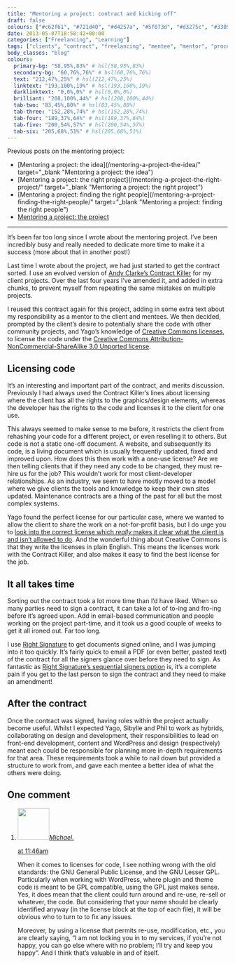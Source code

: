 ```yaml
---
title: "Mentoring a project: contract and kicking off"
draft: false
colours: ["#c62f61", "#721d40", "#d4257a", "#5f073d", "#d3275c", "#330521", "#d20f4c"]
date: 2013-05-07T18:58:42+00:00
categories: ["Freelancing", "Learning"]
tags: ["clients", "contract", "freelancing", "mentee", "mentor", "process", "project"]
body_classes: "blog"
colours:
  primary-bg: "58,95%,83%" # hsl(58,95%,83%)
  secondary-bg: "60,76%,76%" # hsl(60,76%,76%)
  text: "212,47%,25%" # hsl(212,47%,25%)
  linktext: "193,100%,19%" # hsl(193,100%,19%)
  darklinktext: "0,0%,0%" # hsl(0,0%,0%)
  brilliant: "208,100%,44%" # hsl(208,100%,44%)
  tab-two: "83,45%,80%" # hsl(83,45%,80%)
  tab-three: "152,28%,74%" # hsl(152,28%,74%)
  tab-four: "189,37%,64%" # hsl(189,37%,64%)
  tab-five: "200,54%,57%" # hsl(200,54%,57%)
  tab-six: "205,68%,51%" # hsl(205,68%,51%)
---
```


Previous posts on the mentoring project:

* [Mentoring a project: the idea](/mentoring-a-project-the-idea/" target="_blank "Mentoring a project: the idea")
* [Mentoring a project: the right project](/mentoring-a-project-the-right-project/" target="_blank "Mentoring a project: the right project")
* [Mentoring a project: finding the right people](/mentoring-a-project-finding-the-right-people/" target="_blank "Mentoring a project: finding the right people")
* [Mentoring a project: the project](/mentoring-the-project/ "Mentoring a project: the project")

---

It’s been far too long since I wrote about the mentoring project. I’ve been incredibly busy and really needed to dedicate more time to make it a success (more about that in another post!)

Last time I wrote about the project, we had just started to get the contract sorted. I use an evolved version of [Andy Clarke’s Contract Killer](http://stuffandnonsense.co.uk/projects/contract-killer/) for my client projects. Over the last four years I’ve amended it, and added in extra chunks, to prevent myself from repeating the same mistakes on multiple projects.

I reused this contract again for this project, adding in some extra text about my responsibility as a mentor to the client and mentees. We then decided, prompted by the client’s desire to potentially share the code with other community projects, and Yago’s knowledge of [Creative Commons licenses](http://creativecommons.org/), to license the code under the [Creative Commons Attribution-NonCommercial-ShareAlike 3.0 Unported license](http://creativecommons.org/licenses/by-nc-sa/3.0/).

## Licensing code

It’s an interesting and important part of the contract, and merits discussion. Previously I had always used the Contract Killer’s lines about licensing where the client has all the rights to the graphics/design elements, whereas the developer has the rights to the code and licenses it to the client for one use.

This always seemed to make sense to me before, it restricts the client from rehashing your code for a different project, or even reselling it to others. But code is not a static one-off document. A website, and subsequently its code, is a living document which is usually frequently updated, fixed and improved upon. How does this then work with a one-use license? Are we then telling clients that if they need any code to be changed, they must re-hire us for the job? This wouldn’t work for most client-developer relationships. As an industry, we seem to have mostly moved to a model where we give clients the tools and knowledge to keep their own sites updated. Maintenance contracts are a thing of the past for all but the most complex systems.

Yago found the perfect license for our particular case, where we wanted to allow the client to share the work on a not-for-profit basis, but I do urge you to [look into the correct license which *really* makes it clear what the client is and isn’t allowed to do](http://creativecommons.org/choose/ "choose a Creative Commons license"). And the wonderful thing about Creative Commons is that they write the licenses in plain English. This means the licenses work with the Contract Killer, and also makes it easy to find the best license for the job.

## It all takes time

Sorting out the contract took a lot more time than I’d have liked. When so many parties need to sign a contract, it can take a lot of to-ing and fro-ing before it’s agreed upon. Add in email-based communication and people working on the project part-time, and it took us a good couple of weeks to get it all ironed out. Far too long.

I use [Right Signature](https://rightsignature.com/) to get documents signed online, and I was jumping into it too quickly. It’s fairly quick to email a PDF (or even better, pasted text) of the contract for all the signers glance over before they need to sign. As fantastic as [Right Signature’s sequential signers option](https://rightsignature.com/features "features of Right Signature") is, it’s a complete pain if you get to the last person to sign the contract and they need to make an amendment!

## After the contract

Once the contract was signed, having roles within the project actually become useful. Whilst I expected Yago, Sibylle and Phil to work as hybrids, collaborating on design and development, their responsibilities to lead on front-end development, content and WordPress and design (respectively) meant each could be responsible for planning more in-depth requirements for that area. These requirements took a while to nail down but provided a structure to work from, and gave each mentee a better idea of what the others were doing.

## One comment

<ol class="commentlist">
	<li class="comment even thread-even depth-1" id="li-comment-541">
			<div class="comment-author vcard">
			<img alt='' src='https://secure.gravatar.com/avatar/2b4421b2aa8931592c57b61ca3b39d45?s=72&amp;d=mm&amp;r=g' srcset='https://secure.gravatar.com/avatar/2b4421b2aa8931592c57b61ca3b39d45?s=144&amp;d=mm&amp;r=g 2x' class='avatar avatar-72 photo' height='72' width='72' /><cite class="fn"><a href='http://next-nexus.info/' rel='external nofollow' class='url'>Michael.</a></cite>
				<aside class="comment-meta commentmetadata"><p><a href="#comment-541"><time datetime="2013-05-08T11:46:32+00:00" pubdate class="published">
		 at <span class="hours">11:46am</span></time></a></p>
	</aside>
	</div>
	<div class="comment-entry">
		When it comes to licenses for code, I see nothing wrong with the old standards: the GNU General Public License, and the GNU Lesser GPL. Particularly when working with WordPress, where plugin and theme code is meant to be GPL compatible, using the GPL just makes sense. Yes, it does mean that the client could turn around and re-use, re-sell or whatever, the code. But considering that your name should be clearly identified anyway (in the license block at the top of each file), it will be obvious who to turn to to fix any issues. 

Moreover, by using a license that permits re-use, modification, etc., you are clearly saying, “I am not locking you in to my services, if you’re not happy, you can go else where with no problem; I’ll try and keep you happy”. And I think that’s valuable in and of itself.
	</div>
</li>
</ol>
